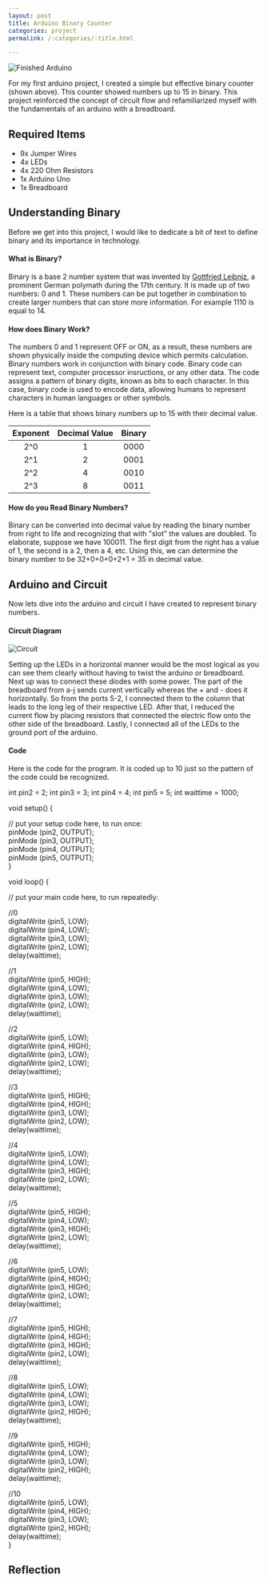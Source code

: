 ```yaml
---
layout: post
title: Arduino Binary Counter
categories: project
permalink: /:categories/:title.html

---
```


![Finished Arduino](/ritish_blog/images/binaryarduino.jpg)

For my first arduino project, I created a simple but effective binary counter (shown above). This counter showed numbers up to 15 in binary. This project reinforced the concept of circuit flow and refamiliarized myself with the fundamentals of an arduino with a breadboard.

## Required Items

- 9x Jumper Wires
- 4x LEDs
- 4x 220 Ohm Resistors
- 1x Arduino Uno
- 1x Breadboard

## Understanding Binary 
Before we get into this project, I would like to dedicate a bit of text to define binary and its importance in technology. 

#### What is Binary?

Binary is a base 2 number system that was invented by [Gottfried Leibniz](https://en.wikipedia.org/wiki/Gottfried_Wilhelm_Leibniz), a prominent German polymath during the 17th century. It is made up of two numbers: 0 and 1. These numbers can
be put together in combination to create larger numbers that can store more information. For example 1110 is equal to 14.

#### How does Binary Work?
The numbers 0 and 1 represent OFF or ON, as a result, these numbers are shown physically inside the computing device which permits calculation. Binary numbers work in conjunction with
binary code. Binary code can represent text, computer processor insructions, or any other data. The code assigns a pattern of binary digits, known as bits to each character. In this case,
binary code is used to encode data, allowing humans to represent characters in human languages or other symbols. 

Here is a table that shows binary numbers up to 15 with their decimal value. 

| Exponent	  |Decimal Value| Binary      |
|    :----:   |    :----:   |    :----:   |
| 2^0	      | 1       	| 0000		  |
| 2^1         | 2           | 0001        |
| 2^2	  	  | 4		    | 0010        |
| 2^3		  | 8			| 0011        |

#### How do you Read Binary Numbers?

Binary can be converted into decimal value by reading the binary number from right to life and recognizing that with "slot"
the values are doubled. To elaborate, suppose we have 100011. The first digit from the right has a value of 1, the second is
a 2, then a 4, etc. Using this, we can determine the binary number to be 32+0+0+0+2+1 = 35 in decimal value.

## Arduino and Circuit

Now lets dive into the arduino and circuit I have created to represent binary numbers. 

#### Circuit Diagram

![Circuit](/ritish_blog/images/circuitbinary.jpg)

Setting up the LEDs in a horizontal manner would be the most logical as you can see them clearly without having to twist
the arduino or breadboard. Next up was to connect these diodes with some power. The part of the breadboard from a-j
sends current vertically whereas the + and - does it horizontally. So from the ports 5-2, I connected them to the column
that leads to the long leg of their respective LED. After that, I reduced the current flow by placing resistors 
that connected the electric flow onto the other side of the breadboard. Lastly, I connected all of the LEDs to the 
ground port of the arduino.

#### Code

Here is the code for the program. It is coded up to 10 just so the pattern of the code could be recognized.

int pin2 = 2;
int pin3 = 3;
int pin4 = 4;
int pin5 = 5;
int waittime = 1000;

void setup() {  

  // put your setup code here, to run once:   
  pinMode (pin2, OUTPUT);   
  pinMode (pin3, OUTPUT);  
  pinMode (pin4, OUTPUT);  
  pinMode (pin5, OUTPUT);  
}  

void loop() {  
  
  // put your main code here, to run repeatedly:  
  
  //0  
  digitalWrite (pin5, LOW);  
  digitalWrite (pin4, LOW);  
  digitalWrite (pin3, LOW);  
  digitalWrite (pin2, LOW);  
  delay(waittime);  

  //1  
  digitalWrite (pin5, HIGH);  
  digitalWrite (pin4, LOW);  
  digitalWrite (pin3, LOW);  
  digitalWrite (pin2, LOW);  
  delay(waittime);  

  //2  
  digitalWrite (pin5, LOW);  
  digitalWrite (pin4, HIGH);  
  digitalWrite (pin3, LOW);  
  digitalWrite (pin2, LOW);  
  delay(waittime);  

  //3   
  digitalWrite (pin5, HIGH);  
  digitalWrite (pin4, HIGH);  
  digitalWrite (pin3, LOW);  
  digitalWrite (pin2, LOW);   
  delay(waittime);  

  //4  
  digitalWrite (pin5, LOW);  
  digitalWrite (pin4, LOW);  
  digitalWrite (pin3, HIGH);  
  digitalWrite (pin2, LOW);  
  delay(waittime);  

  //5  
  digitalWrite (pin5, HIGH);  
  digitalWrite (pin4, LOW);  
  digitalWrite (pin3, HIGH);  
  digitalWrite (pin2, LOW);  
  delay(waittime);  

  //6  
  digitalWrite (pin5, LOW);  
  digitalWrite (pin4, HIGH);  
  digitalWrite (pin3, HIGH);  
  digitalWrite (pin2, LOW);  
  delay(waittime);  

  //7  
  digitalWrite (pin5, HIGH);  
  digitalWrite (pin4, HIGH);  
  digitalWrite (pin3, HIGH);  
  digitalWrite (pin2, LOW);  
  delay(waittime);  

  //8  
  digitalWrite (pin5, LOW);  
  digitalWrite (pin4, LOW);  
  digitalWrite (pin3, LOW);  
  digitalWrite (pin2, HIGH);  
  delay(waittime);  

  //9  
  digitalWrite (pin5, HIGH);  
  digitalWrite (pin4, LOW);  
  digitalWrite (pin3, LOW);  
  digitalWrite (pin2, HIGH);  
  delay(waittime);  

  //10  
  digitalWrite (pin5, LOW);  
  digitalWrite (pin4, HIGH);  
  digitalWrite (pin3, LOW);  
  digitalWrite (pin2, HIGH);  
  delay(waittime);  
}


## Reflection






